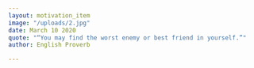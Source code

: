 ```yaml
---
layout: motivation_item
image: "/uploads/2.jpg"
date: March 10 2020
quote: "“You may find the worst enemy or best friend in yourself.”"
author: English Proverb

---
```

